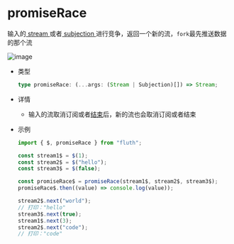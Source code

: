 # promiseRace

输入的[ stream ](/cn/api/stream#stream)或者[ subjection ](/cn/api/stream#subjection)进行竞争，返回一个新的流，`fork`最先推送数据的那个流

![image](/promiseRace.drawio.svg)

- 类型

  ```typescript
  type promiseRace: (...args: (Stream | Subjection)[]) => Stream;
  ```

- 详情

  - 输入的流取消订阅或者[结束](/cn/guide/base#结束)后，新的流也会取消订阅或者结束

- 示例

  ```typescript
  import { $, promiseRace } from "fluth";

  const stream1$ = $(1);
  const stream2$ = $("hello");
  const stream3$ = $(false);

  const promiseRace$ = promiseRace(stream1$, stream2$, stream3$);
  promiseRace$.then((value) => console.log(value));

  stream2$.next("world");
  // 打印："hello"
  stream3$.next(true);
  stream1$.next(3);
  stream2$.next("code");
  // 打印："code"
  ```
